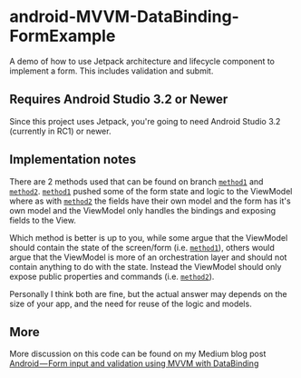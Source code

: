 # android-MVVM-DataBinding-FormExample
A demo of how to use Jetpack architecture and lifecycle component to implement a form. This includes validation and submit.

## Requires Android Studio 3.2 or Newer

Since this project uses Jetpack, you're going to need Android Studio 3.2 (currently in RC1) or newer.

## Implementation notes

There are 2 methods used that can be found on branch [`method1`][1] and [`method2`][2].
[`method1`][1] pushed some of the form state and logic to the ViewModel where as
with [`method2`][2] the fields have their own model and the form has it's own model
and the ViewModel only handles the bindings and exposing fields to the View.

Which method is better is up to you, while some argue that the ViewModel should
contain the state of the screen/form (i.e. [`method1`][1]), others would argue that the ViewModel is
more of an orchestration layer and should not contain anything to do with the state.
Instead the ViewModel should only expose public properties and commands (i.e. [`method2`][2]).

Personally I think both are fine, but the actual answer may depends on the size of your app,
and the need for reuse of the logic and models.

## More

More discussion on this code can be found on my Medium blog post [Android — Form input and validation using MVVM with DataBinding][3]

[1]: https://github.com/alphamu/android-MVVM-DataBinding-FormExample/tree/method1
[2]: https://github.com/alphamu/android-MVVM-DataBinding-FormExample/tree/method2
[3]: https://medium.com/bcgdv-engineering/android-form-input-and-validation-using-mvvm-with-databinding-c416ea6657c9
